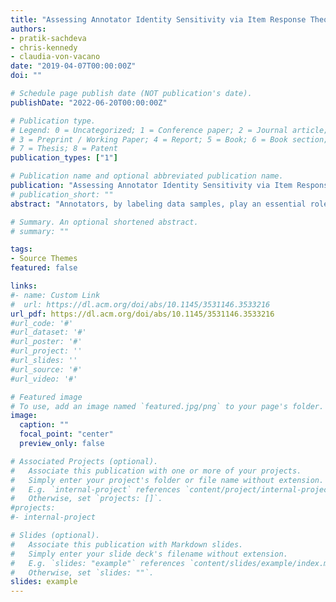 ```yaml
---
title: "Assessing Annotator Identity Sensitivity via Item Response Theory: A Case Study in a Hate Speech Corpus"
authors:
- pratik-sachdeva
- chris-kennedy
- claudia-von-vacano
date: "2019-04-07T00:00:00Z"
doi: ""

# Schedule page publish date (NOT publication's date).
publishDate: "2022-06-20T00:00:00Z"

# Publication type.
# Legend: 0 = Uncategorized; 1 = Conference paper; 2 = Journal article;
# 3 = Preprint / Working Paper; 4 = Report; 5 = Book; 6 = Book section;
# 7 = Thesis; 8 = Patent
publication_types: ["1"]

# Publication name and optional abbreviated publication name.
publication: "Assessing Annotator Identity Sensitivity via Item Response Theory: A Case Study in a Hate Speech Corpus"
# publication_short: ""
abstract: "Annotators, by labeling data samples, play an essential role in the production of machine learning datasets. Their role is increasingly prevalent for more complex tasks such as hate speech or disinformation classification, where labels may be particularly subjective, as evidenced by low inter-annotator agreement statistics. Annotators may exhibit observable differences in their labeling patterns when grouped by their self-reported demographic identities, such as race, gender, etc. We frame these patterns as annotator identity sensitivities, referring to an annotator's increased likelihood of assigning a particular label on a data sample, conditional on a self-reported identity group. We purposefully refrain from using the term annotator bias, which we argue is problematic terminology in such subjective scenarios. Since annotator identity sensitivities can play a role in the patterns learned by machine learning algorithms, quantifying and characterizing them is of paramount importance for fairness and accountability in machine learning. In this work, we utilize item response theory (IRT), a methodological approach developed for measurement theory, to quantify annotator identity sensitivity. IRT models can be constructed to incorporate diverse factors that influence a label on a specific data sample, such as the data sample itself, the annotator, and the labeling instrument's wording and response options. An IRT model captures the contributions of these facets to the label via a latent-variable probabilistic model, thereby allowing the direct quantification of annotator sensitivity. As a case study, we examine a hate speech corpus containing over 50,000 social media comments from Reddit, YouTube, and Twitter, rated by 10,000 annotators on 10 components of hate speech (e.g., sentiment, respect, violence, dehumanization, etc.). We leverage three different IRT techniques which are complementary in that they quantify sensitivity from different perspectives: separated measurements, annotator-level interactions, and group-level interactions. We use these techniques to assess whether an annotator's racial identity is associated with their ratings on comments that target different racial identities. We find that, after controlling for the estimated hatefulness of social media comments, annotators tended to be more sensitive when rating comments targeting a group they identify with. Specifically, annotators were more likely to rate comments targeting their own racial identity as possessing elements of hate speech. Our results identify a correspondence between annotator identity and the target identity of hate speech comments, and provide a set of tools that can assess annotator identity sensitivity in machine learning datasets at large."

# Summary. An optional shortened abstract.
# summary: ""

tags:
- Source Themes
featured: false

links:
#- name: Custom Link
#  url: https://dl.acm.org/doi/abs/10.1145/3531146.3533216
url_pdf: https://dl.acm.org/doi/abs/10.1145/3531146.3533216
#url_code: '#'
#url_dataset: '#'
#url_poster: '#'
#url_project: ''
#url_slides: ''
#url_source: '#'
#url_video: '#'

# Featured image
# To use, add an image named `featured.jpg/png` to your page's folder. 
image:
  caption: ""
  focal_point: "center"
  preview_only: false

# Associated Projects (optional).
#   Associate this publication with one or more of your projects.
#   Simply enter your project's folder or file name without extension.
#   E.g. `internal-project` references `content/project/internal-project/index.md`.
#   Otherwise, set `projects: []`.
#projects:
#- internal-project

# Slides (optional).
#   Associate this publication with Markdown slides.
#   Simply enter your slide deck's filename without extension.
#   E.g. `slides: "example"` references `content/slides/example/index.md`.
#   Otherwise, set `slides: ""`.
slides: example
---
```

